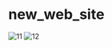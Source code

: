 # new_web_site
![11](https://user-images.githubusercontent.com/114700587/198107738-4eed56e2-e575-4abe-9e74-8111bca002b9.jpg)
![12](https://user-images.githubusercontent.com/114700587/198107782-0c71809c-ab86-43bc-8ff2-d8a62ec6036c.jpg)
